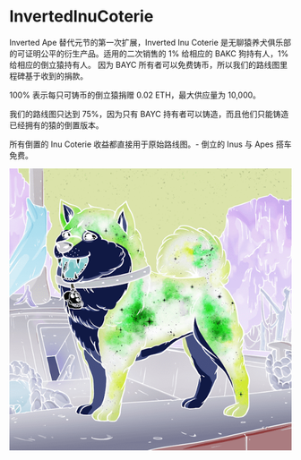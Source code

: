 # InvertedInuCoterie

Inverted Ape 替代元节的第一次扩展，Inverted Inu Coterie 是无聊猿养犬俱乐部的可证明公平的衍生产品。适用的二次销售的 1% 给相应的 BAKC 狗持有人，1% 给相应的倒立猿持有人。
因为 BAYC 所有者可以免费铸币，所以我们的路线图里程碑基于收到的捐款。

100% 表示每只可铸币的倒立猿捐赠 0.02 ETH，最大供应量为 10,000。

我们的路线图只达到 75%，因为只有 BAYC 持有者可以铸造，而且他们只能铸造已经拥有的猿的倒置版本。

所有倒置的 Inu Coterie 收益都直接用于原始路线图。- 倒立的 Inus 与 Apes 搭车免费。

![nft](unnamed.png)


